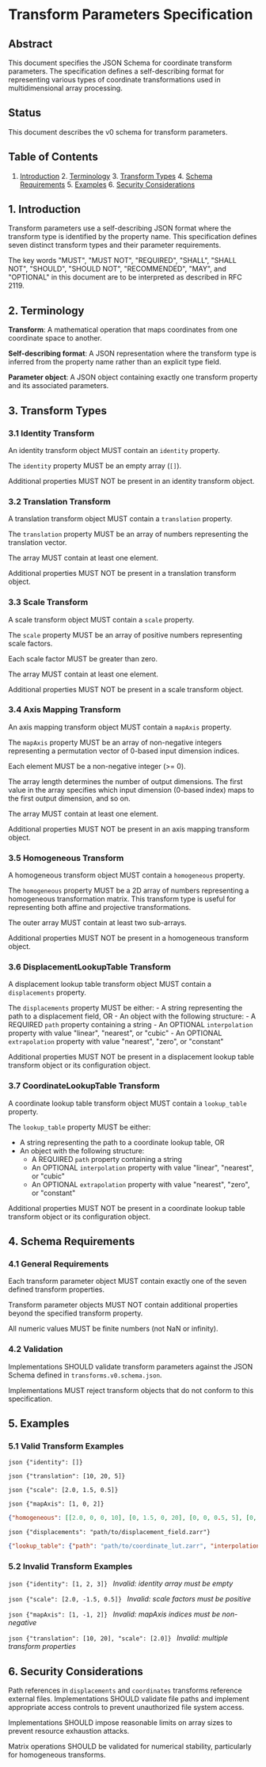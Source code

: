 # Transform Parameters Specification

## Abstract

This document specifies the JSON Schema for coordinate transform parameters. The
specification defines a self-describing format for representing various types of
coordinate transformations used in multidimensional array processing.

## Status

This document describes the v0 schema for transform parameters.

## Table of Contents

1. [Introduction](#introduction) 2. [Terminology](#terminology) 3. [Transform
Types](#transform-types) 4. [Schema Requirements](#schema-requirements) 5.
[Examples](#examples) 6. [Security Considerations](#security-considerations)

## 1. Introduction

Transform parameters use a self-describing JSON format where the
transform type is identified by the property name. This specification defines
seven distinct transform types and their parameter requirements.

The key words "MUST", "MUST NOT", "REQUIRED", "SHALL", "SHALL NOT", "SHOULD",
"SHOULD NOT", "RECOMMENDED", "MAY", and "OPTIONAL" in this document are to be
interpreted as described in RFC 2119.

## 2. Terminology

**Transform**: A mathematical operation that maps coordinates from one
coordinate space to another.

**Self-describing format**: A JSON representation where the transform type is
inferred from the property name rather than an explicit type field.

**Parameter object**: A JSON object containing exactly one transform property
and its associated parameters.

## 3. Transform Types

### 3.1 Identity Transform

An identity transform object MUST contain an `identity` property.

The `identity` property MUST be an empty array (`[]`).

Additional properties MUST NOT be present in an identity transform object.

### 3.2 Translation Transform

A translation transform object MUST contain a `translation` property.

The `translation` property MUST be an array of numbers representing the
translation vector.

The array MUST contain at least one element.

Additional properties MUST NOT be present in a translation transform object.

### 3.3 Scale Transform

A scale transform object MUST contain a `scale` property.

The `scale` property MUST be an array of positive numbers representing scale
factors.

Each scale factor MUST be greater than zero.

The array MUST contain at least one element.

Additional properties MUST NOT be present in a scale transform object.

### 3.4 Axis Mapping Transform

An axis mapping transform object MUST contain a `mapAxis` property.

The `mapAxis` property MUST be an array of non-negative integers representing
a permutation vector of 0-based input dimension indices.

Each element MUST be a non-negative integer (>= 0).

The array length determines the number of output dimensions. The first value
in the array specifies which input dimension (0-based index) maps to the first
output dimension, and so on.

The array MUST contain at least one element.

Additional properties MUST NOT be present in an axis mapping transform object.

### 3.5 Homogeneous Transform

A homogeneous transform object MUST contain a `homogeneous` property.

The `homogeneous` property MUST be a 2D array of numbers representing
a homogeneous transformation matrix. This transform type is useful for
representing both affine and projective transformations.

The outer array MUST contain at least two sub-arrays.

Additional properties MUST NOT be present in a homogeneous transform object.

### 3.6 DisplacementLookupTable Transform

A displacement lookup table transform object MUST contain a `displacements`
property.

The `displacements` property MUST be either: - A string representing the path
to a displacement field, OR - An object with the following structure:   - A
REQUIRED `path` property containing a string   - An OPTIONAL `interpolation`
property with value "linear", "nearest", or "cubic"   - An OPTIONAL
`extrapolation` property with value "nearest", "zero", or "constant"

Additional properties MUST NOT be present in a displacement lookup table
transform object or its configuration object.

### 3.7 CoordinateLookupTable Transform

A coordinate lookup table transform object MUST contain a `lookup_table`
property.

The `lookup_table` property MUST be either:
- A string representing the path to a coordinate lookup table, OR
- An object with the following structure:
  - A REQUIRED `path` property containing a string
  - An OPTIONAL `interpolation` property with value "linear", "nearest", or "cubic"
  - An OPTIONAL `extrapolation` property with value "nearest", "zero", or "constant"

Additional properties MUST NOT be present in a coordinate lookup table transform
object or its configuration object.

## 4. Schema Requirements

### 4.1 General Requirements

Each transform parameter object MUST contain exactly one of the seven defined
transform properties.

Transform parameter objects MUST NOT contain additional properties beyond the
specified transform property.

All numeric values MUST be finite numbers (not NaN or infinity).

### 4.2 Validation

Implementations SHOULD validate transform parameters against the JSON Schema
defined in `transforms.v0.schema.json`.

Implementations MUST reject transform objects that do not conform to this
specification.

## 5. Examples

### 5.1 Valid Transform Examples

```json {"identity": []} ```

```json {"translation": [10, 20, 5]} ```

```json {"scale": [2.0, 1.5, 0.5]} ```

```json {"mapAxis": [1, 0, 2]} ```

```json
{"homogeneous": [[2.0, 0, 0, 10], [0, 1.5, 0, 20], [0, 0, 0.5, 5], [0, 0, 0, 1]]}
```

```json {"displacements": "path/to/displacement_field.zarr"} ```

```json
{"lookup_table": {"path": "path/to/coordinate_lut.zarr", "interpolation": "linear"}}
```

### 5.2 Invalid Transform Examples

```json {"identity": [1, 2, 3]} ``` *Invalid: identity array must be empty*

```json {"scale": [2.0, -1.5, 0.5]} ``` *Invalid: scale factors must be
positive*

```json {"mapAxis": [1, -1, 2]} ``` *Invalid: mapAxis indices must be
non-negative*

```json {"translation": [10, 20], "scale": [2.0]} ``` *Invalid: multiple
transform properties*

## 6. Security Considerations

Path references in `displacements` and `coordinates` transforms reference
external files. Implementations SHOULD validate file paths and implement
appropriate access controls to prevent unauthorized file system access.

Implementations SHOULD impose reasonable limits on array sizes to prevent
resource exhaustion attacks.

Matrix operations SHOULD be validated for numerical stability, particularly for
homogeneous transforms.
